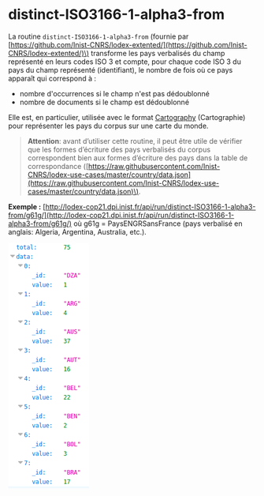# distinct-ISO3166-1-alpha3-from

La routine `distinct-ISO3166-1-alpha3-from` \(fournie par [https://github.com/Inist-CNRS/lodex-extented/](https://github.com/Inist-CNRS/lodex-extented/)\) transforme les pays verbalisés du champ représenté en leurs codes ISO 3 et compte, pour chaque code ISO 3 du pays du champ représenté \(identifiant\), le nombre de fois où ce pays apparaît qui correspond à :

* nombre d'occurrences si le champ n'est pas dédoublonné
* nombre de documents si le champ est dédoublonné

Elle est, en particulier, utilisée avec le format [Cartography](/Administration/Modèle/Format/Cartography.md) \(Cartographie\) pour représenter les pays du corpus sur une carte du monde.

> **Attention**: avant d’utiliser cette routine, il peut être utile de vérifier que les formes d’écriture des pays verbalisés du corpus correspondent bien aux formes d’écriture des pays dans la table de correspondance \([https://raw.githubusercontent.com/Inist-CNRS/lodex-use-cases/master/country/data.json](https://raw.githubusercontent.com/Inist-CNRS/lodex-use-cases/master/country/data.json)\).

**Exemple :** [http://lodex-cop21.dpi.inist.fr/api/run/distinct-ISO3166-1-alpha3-from/g61g/](http://lodex-cop21.dpi.inist.fr/api/run/distinct-ISO3166-1-alpha3-from/g61g/) où g61g = PaysENGRSansFrance \(pays verbalisé en anglais: Algeria, Argentina, Australia, etc.\).

![](/assets/RoutineDistinctISO31661Alpha3From.png)

